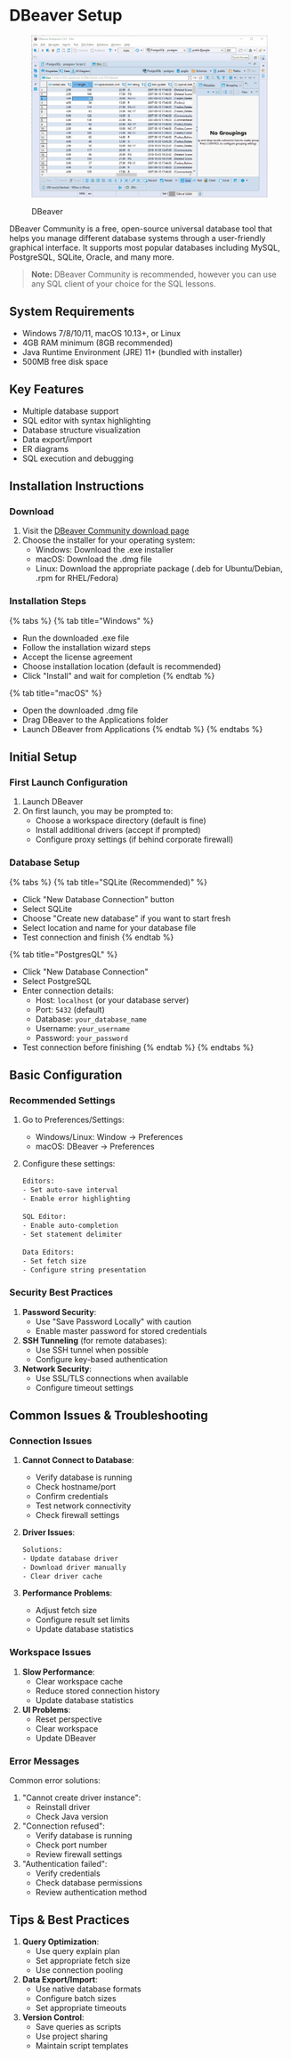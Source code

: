 # DBeaver Setup

<figure><img src="../.gitbook/assets/image (1).png" alt=""><figcaption><p>DBeaver</p></figcaption></figure>

DBeaver Community is a free, open-source universal database tool that helps you manage different database systems through a user-friendly graphical interface. It supports most popular databases including MySQL, PostgreSQL, SQLite, Oracle, and many more.

> **Note:** DBeaver Community is recommended, however you can use any SQL client of your choice for the SQL lessons.

## System Requirements

* Windows 7/8/10/11, macOS 10.13+, or Linux
* 4GB RAM minimum (8GB recommended)
* Java Runtime Environment (JRE) 11+ (bundled with installer)
* 500MB free disk space

## Key Features

* Multiple database support
* SQL editor with syntax highlighting
* Database structure visualization
* Data export/import
* ER diagrams
* SQL execution and debugging

## Installation Instructions

### Download

1. Visit the [DBeaver Community download page](https://dbeaver.io/download/)
2. Choose the installer for your operating system:
   * Windows: Download the .exe installer
   * macOS: Download the .dmg file
   * Linux: Download the appropriate package (.deb for Ubuntu/Debian, .rpm for RHEL/Fedora)

### Installation Steps

{% tabs %}
{% tab title="Windows" %}
* Run the downloaded .exe file
* Follow the installation wizard steps
* Accept the license agreement
* Choose installation location (default is recommended)
* Click "Install" and wait for completion
{% endtab %}

{% tab title="macOS" %}
* Open the downloaded .dmg file
* Drag DBeaver to the Applications folder
* Launch DBeaver from Applications
{% endtab %}
{% endtabs %}

## Initial Setup

### First Launch Configuration

1. Launch DBeaver
2. On first launch, you may be prompted to:
   * Choose a workspace directory (default is fine)
   * Install additional drivers (accept if prompted)
   * Configure proxy settings (if behind corporate firewall)

### Database Setup

{% tabs %}
{% tab title="SQLite (Recommended)" %}
* Click "New Database Connection" button
* Select SQLite
* Choose "Create new database" if you want to start fresh
* Select location and name for your database file
* Test connection and finish
{% endtab %}

{% tab title="PostgresQL" %}
* Click "New Database Connection"
* Select PostgreSQL
* Enter connection details:
  * Host: `localhost` (or your database server)
  * Port: `5432` (default)
  * Database: `your_database_name`
  * Username: `your_username`
  * Password: `your_password`
* Test connection before finishing
{% endtab %}
{% endtabs %}

## Basic Configuration

### Recommended Settings

1. Go to Preferences/Settings:
   * Windows/Linux: Window → Preferences
   * macOS: DBeaver → Preferences
2.  Configure these settings:

    ```
    Editors:
    - Set auto-save interval
    - Enable error highlighting

    SQL Editor:
    - Enable auto-completion
    - Set statement delimiter

    Data Editors:
    - Set fetch size
    - Configure string presentation
    ```

### Security Best Practices

1. **Password Security**:
   * Use "Save Password Locally" with caution
   * Enable master password for stored credentials
2. **SSH Tunneling** (for remote databases):
   * Use SSH tunnel when possible
   * Configure key-based authentication
3. **Network Security**:
   * Use SSL/TLS connections when available
   * Configure timeout settings

## Common Issues & Troubleshooting

### Connection Issues

1. **Cannot Connect to Database**:
   * Verify database is running
   * Check hostname/port
   * Confirm credentials
   * Test network connectivity
   * Check firewall settings
2.  **Driver Issues**:

    ```
    Solutions:
    - Update database driver
    - Download driver manually
    - Clear driver cache
    ```
3. **Performance Problems**:
   * Adjust fetch size
   * Configure result set limits
   * Update database statistics

### Workspace Issues

1. **Slow Performance**:
   * Clear workspace cache
   * Reduce stored connection history
   * Update database statistics
2. **UI Problems**:
   * Reset perspective
   * Clear workspace
   * Update DBeaver

### Error Messages

Common error solutions:

1. "Cannot create driver instance":
   * Reinstall driver
   * Check Java version
2. "Connection refused":
   * Verify database is running
   * Check port number
   * Review firewall settings
3. "Authentication failed":
   * Verify credentials
   * Check database permissions
   * Review authentication method

## Tips & Best Practices

1. **Query Optimization**:
   * Use query explain plan
   * Set appropriate fetch size
   * Use connection pooling
2. **Data Export/Import**:
   * Use native database formats
   * Configure batch sizes
   * Set appropriate timeouts
3. **Version Control**:
   * Save queries as scripts
   * Use project sharing
   * Maintain script templates
